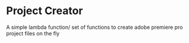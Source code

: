 Project Creator 
==

A simple lambda function/ set of functions to create adobe premiere pro project files on the fly
